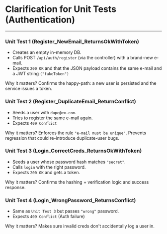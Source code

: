 # Clarification for Unit Tests (Authentication)
---

### Unit Test 1 (Register_NewEmail_ReturnsOkWithToken)
- Creates an empty in-memory DB.
- Calls POST `/api/auth/register` (via the controller) with a brand-new e-mail.
- Expects `200 OK` and that the JSON payload contains the same e-mail and a JWT string `("fakeToken")`

Why it matters?
Confirms the happy-path: a new user is persisted and the service issues a token.

### Unit Test 2 (Register_DuplicateEmail_ReturnConflict)
- Seeds a user with `dupe@ex.com`.
- Tries to register the same e-mail again.
- Expects `409 Conflict`

Why it matters?
Enforces the rule `"e-mail must be unique"`. Prevents regression that could re-introduce duplicate-user bugs.

### Unit Test 3 (Login_CorrectCreds_ReturnsOkWithToken)
- Seeds a user whose password hash matches `"secret"`.
- Calls `login` with the right password.
- Expects `200 OK` and gets a token.

Why it matters?
Confirms the hashing + verification logic and success response.

### Unit Test 4 (Login_WrongPassword_ReturnsConflict)
- Same as `Unit Test 3` but passes `"wrong"` password.
- Expects `409 Conflict` (Auth failure)

Why it matters?
Makes sure invalid creds don't accidentally log a user in.